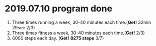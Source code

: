 # 2019.07.10 program done


 
1. Three times running a week, 30-40 minutes each time.(**Get!** 32min 29sec 2/3)
2. Three times fitness a week, 30-40 minutes each time.(**Get!** 2/3)
3. 6000 steps each day. (**Get!** **8275 steps** 3/7)
